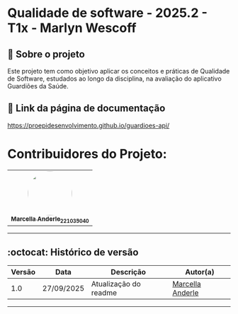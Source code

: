 # Qualidade de software - 2025.2 - T1x - Marlyn Wescoff

## :scroll: Sobre o projeto

Este projeto tem como objetivo aplicar os conceitos e práticas de Qualidade de Software, estudados ao longo da disciplina, na avaliação do aplicativo Guardiões da Saúde.

## :paperclip: Link da página de documentação
https://proepidesenvolvimento.github.io/guardioes-api/

# Contribuidores do Projeto:

<!-- Foto dos participantes do grupo -->
<div align="center">
  <table>
    <tr>
      <td align="center"><a href="https://github.com/marcellaanderle"><img style="border-radius: 50%;" src="https://github.com/marcellaanderle.png" width="100px;" alt=""/><br /><sub><b>Marcella Anderle</b><sub><b>221035040</b>
    </td>
  </table>
</div>

<hr/>

## :octocat: Histórico de versão 

| Versão | Data | Descrição | Autor(a) |
|--------|------|----------|----------|
| 1.0    | 27/09/2025 | Atualização do readme | [Marcella Anderle](https://github.com/marcellaanderle)|


<hr/>

